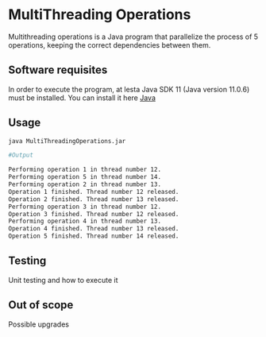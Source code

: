 # MultiThreading Operations

Multithreading operations is a Java program that parallelize the process of 5 operations, keeping the correct dependencies between them.

## Software requisites

In order to execute the program, at lesta Java SDK 11 (Java version 11.0.6) must be installed. You can install it here [Java](https://www.oracle.com/java/technologies/downloads/)

## Usage

```bash
java MultiThreadingOperations.jar

#Output

Performing operation 1 in thread number 12.
Performing operation 5 in thread number 14.
Performing operation 2 in thread number 13.
Operation 1 finished. Thread number 12 released.
Operation 2 finished. Thread number 13 released.
Performing operation 3 in thread number 12.
Operation 3 finished. Thread number 12 released.
Performing operation 4 in thread number 13.
Operation 4 finished. Thread number 13 released.
Operation 5 finished. Thread number 14 released.

```

## Testing
Unit testing and how to execute it

## Out of scope
Possible upgrades
